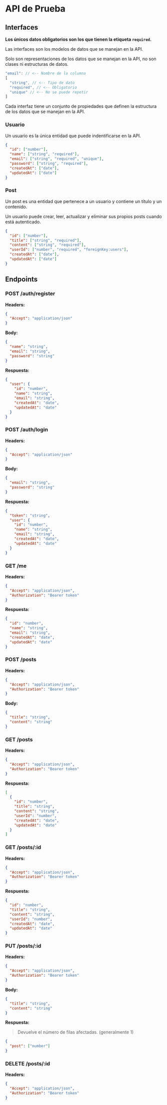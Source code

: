 # API de Prueba

## Interfaces

**Los únicos datos obligatorios son los que tienen la etiqueta `required`.**

Las interfaces son los modelos de datos que se manejan en la API.

Solo son representaciones de los datos que se manejan en la API, no son clases ni estructuras de datos.

```js
"email": // <-- Nombre de la columna
[
  "string", // <-- Tipo de dato
  "required", // <-- Obligatorio
  "unique" // <-- No se puede repetir
]
```

Cada interfaz tiene un conjunto de propiedades que definen la estructura de los datos que se manejan en la API.

### Usuario

Un usuario es la única entidad que puede indentificarse en la API.

```json
{
  "id": ["number"],
  "name": ["string", "required"],
  "email": ["string", "required", "unique"],
  "password": ["string", "required"],
  "createdAt": ["date"],
  "updatedAt": ["date"]
}
```

### Post

Un post es una entidad que pertenece a un usuario y contiene un título y un contenido.

Un usuario puede crear, leer, actualizar y eliminar sus propios posts cuando está autenticado.

```json
{
  "id": ["number"],
  "title": ["string", "required"],
  "content": ["string", "required"],
  "userId": ["number", "required", "foreignKey:users"],
  "createdAt": ["date"],
  "updatedAt": ["date"]
}
```

## Endpoints

### POST /auth/register

**Headers:**

```json
{
  "Accept": "application/json"
}
```

**Body:**

```json
{
  "name": "string",
  "email": "string",
  "password": "string"
}
```

**Respuesta:**

```json
{
  "user": {
    "id": "number",
    "name": "string",
    "email": "string",
    "createdAt": "date",
    "updatedAt": "date"
  }
}
```

### POST /auth/login

**Headers:**

```json
{
  "Accept": "application/json"
}
```

**Body:**

```json
{
  "email": "string",
  "password": "string"
}
```

**Respuesta:**

```json
{
  "token": "string",
  "user": {
    "id": "number",
    "name": "string",
    "email": "string",
    "createdAt": "date",
    "updatedAt": "date"
  }
}
```

### GET /me

**Headers:**

```json
{
  "Accept": "application/json",
  "Authorization": "Bearer token"
}
```

**Respuesta:**

```json
{
  "id": "number",
  "name": "string",
  "email": "string",
  "createdAt": "date",
  "updatedAt": "date"
}
```

### POST /posts

**Headers:**

```json
{
  "Accept": "application/json",
  "Authorization": "Bearer token"
}
```

**Body:**

```json
{
  "title": "string",
  "content": "string"
}
```

### GET /posts

**Headers:**

```json
{
  "Accept": "application/json",
  "Authorization": "Bearer token"
}
```

**Respuesta:**

```json
[
  {
    "id": "number",
    "title": "string",
    "content": "string",
    "userId": "number",
    "createdAt": "date",
    "updatedAt": "date"
  }
]
```

### GET /posts/:id

**Headers:**

```json
{
  "Accept": "application/json",
  "Authorization": "Bearer token"
}
```

**Respuesta:**

```json
{
  "id": "number",
  "title": "string",
  "content": "string",
  "userId": "number",
  "createdAt": "date",
  "updatedAt": "date"
}
```

### PUT /posts/:id

**Headers:**

```json
{
  "Accept": "application/json",
  "Authorization": "Bearer token"
}
```

**Body:**

```json
{
  "title": "string",
  "content": "string"
}
```

**Respuesta:**

> Devuelve el número de filas afectadas. (generalmente 1)

```json
{
  "post": ["number"]
}
```

### DELETE /posts/:id

**Headers:**

```json
{
  "Accept": "application/json",
  "Authorization": "Bearer token"
}
```
